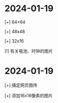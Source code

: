 # 2024-01-19
[+] 64*64

[+] 48x48

[+] 32x16

[!] 有关电池、时钟的图片

# 2024-01-19
[+] 搞定网页图传

[+] 添加16x16像素的图片
